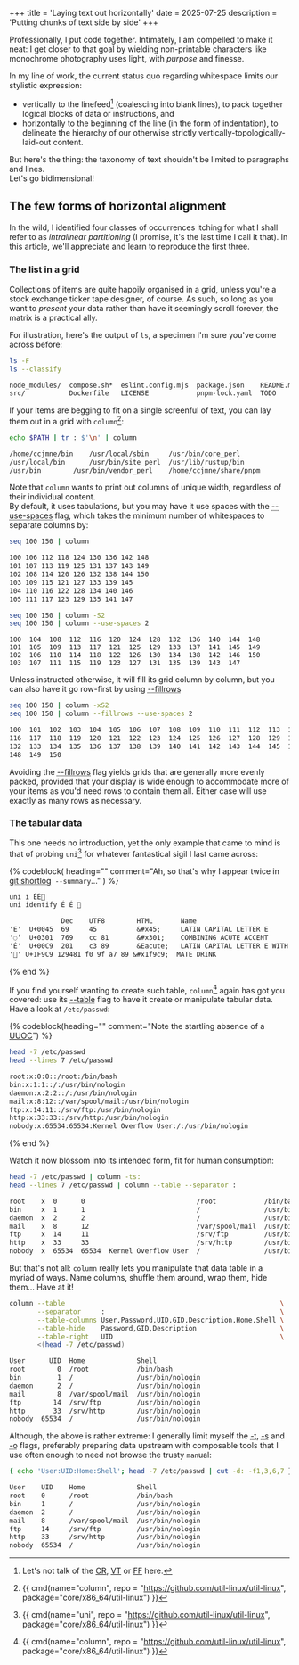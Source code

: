 +++
title = 'Laying text out horizontally'
date = 2025-07-25
description = 'Putting chunks of text side by side'
+++

   Professionally, I put code together. Intimately, I am compelled to make
it neat: I get closer to that goal by wielding non-printable characters like
monochrome photography uses light, with *purpose* and finesse.

   In my line of work, the current status quo regarding whitespace limits our
stylistic expression:

- vertically to the linefeed[^esoteric-vertical-whitespace] (coalescing into
  blank lines), to pack together logical blocks of data or instructions, and
- horizontally to the beginning of the line (in the form of
  indentation), to delineate the hierarchy of our otherwise
  strictly vertically-topologically-laid-out content.

 But here's the thing: the taxonomy of text shouldn't be limited to paragraphs
and lines.<br>
   Let's go bidimensional!

[^esoteric-vertical-whitespace]: Let's not talk of
the [CR](https://www.compart.com/en/unicode/U+000D),
[VT](https://www.compart.com/en/unicode/U+000B) or
[FF](https://www.compart.com/en/unicode/U+000C) here.

## The few forms of horizontal alignment

   In the wild, I identified four classes of occurrences itching for what I
shall refer to as *intralinear partitioning* (I promise, it's the last time I
call it that).  In this article, we'll appreciate and learn to reproduce the
first three.

### The list in a grid

   Collections of items are quite happily organised in a grid, unless you're a
stock exchange ticker tape designer, of course.  As such, so long as you want to
*present* your data rather than have it seemingly scroll forever, the matrix is
a practical ally.

   For illustration, here's the output of `ls`, a specimen I'm sure you've come
across before:

```sh
ls -F
ls --classify
```
```txt
node_modules/  compose.sh*  eslint.config.mjs  package.json    README.md
src/           Dockerfile   LICENSE            pnpm-lock.yaml  TODO
```

   If your items are begging to fit on a single screenful of text, you can lay
them out in a grid with `column`[^column]:

[^column]: {{ cmd(name="column", repo = "https://github.com/util-linux/util-linux", package="core/x86_64/util-linux") }}

```sh
echo $PATH | tr : $'\n' | column
```
```txt
/home/ccjmne/bin	/usr/local/sbin		/usr/bin/core_perl
/usr/local/bin		/usr/bin/site_perl	/usr/lib/rustup/bin
/usr/bin		/usr/bin/vendor_perl	/home/ccjmne/share/pnpm
```

   Note that `column` wants to print out columns of unique width, regardless of
their individual content.<br>
   By default, it uses tabulations, but you may have it use spaces with the
<abbr font="mono" title="-S">--use-spaces</abbr> flag, which takes the minimum
number of whitespaces to separate columns by:

```sh
seq 100 150 | column
```

```txt
100	106	112	118	124	130	136	142	148
101	107	113	119	125	131	137	143	149
102	108	114	120	126	132	138	144	150
103	109	115	121	127	133	139	145
104	110	116	122	128	134	140	146
105	111	117	123	129	135	141	147
```

```sh
seq 100 150 | column -S2
seq 100 150 | column --use-spaces 2
```
```txt,name=column -S2
100  104  108  112  116  120  124  128  132  136  140  144  148
101  105  109  113  117  121  125  129  133  137  141  145  149
102  106  110  114  118  122  126  130  134  138  142  146  150
103  107  111  115  119  123  127  131  135  139  143  147
```

   Unless instructed otherwise, it will fill its grid column by column,
but you can also have it go row-first by using <abbr font="mono"
title="-x">--fillrows</abbr>

```sh
seq 100 150 | column -xS2
seq 100 150 | column --fillrows --use-spaces 2
```
```txt
100  101  102  103  104  105  106  107  108  109  110  111  112  113  114  115
116  117  118  119  120  121  122  123  124  125  126  127  128  129  130  131
132  133  134  135  136  137  138  139  140  141  142  143  144  145  146  147
148  149  150
```

   Avoiding the <abbr font="mono" title="-x">--fillrows</abbr> flag yields
grids that are generally more evenly packed, provided that your display is wide
enough to accommodate more of your items as you'd need rows to contain them all.
Either case will use exactly as many rows as necessary.

### The tabular data

   This one needs no introduction, yet the only example that came to mind is
that of probing `uni`[^uni] for whatever fantastical sigil I last came across:

[^uni]: {{ cmd(name="uni", repo = "https://github.com/util-linux/util-linux", package="core/x86_64/util-linux") }}

{% codeblock(
   heading=""
   comment="Ah, so that's why I appear twice in <abbr font='mono' title-font='reset' title='Summarize &apos;git log&apos; output'>git shortlog</abbr>` --summary`..."
) %}
```sh
uni i ÉÉ🧉
uni identify É É 🧉
```
```txt
             Dec    UTF8        HTML       Name
'E'  U+0045  69     45          &#x45;     LATIN CAPITAL LETTER E
'◌́'  U+0301  769    cc 81       &#x301;    COMBINING ACUTE ACCENT
'É'  U+00C9  201    c3 89       &Eacute;   LATIN CAPITAL LETTER E WITH ACUTE
'🧉' U+1F9C9 129481 f0 9f a7 89 &#x1f9c9;  MATE DRINK
```
{% end %}

   If you find yourself wanting to create such table, `column`[^column] again
has got you covered: use its <abbr font="mono" title="-t">--table</abbr> flag to
have it create or manipulate tabular data.<br>
   Have a look at `/etc/passwd`:

{% codeblock(heading="" comment="Note the startling absence of a [UUOC](@/posts/first.md)") %}
```sh
head -7 /etc/passwd
head --lines 7 /etc/passwd
```
```txt
root:x:0:0::/root:/bin/bash
bin:x:1:1::/:/usr/bin/nologin
daemon:x:2:2::/:/usr/bin/nologin
mail:x:8:12::/var/spool/mail:/usr/bin/nologin
ftp:x:14:11::/srv/ftp:/usr/bin/nologin
http:x:33:33::/srv/http:/usr/bin/nologin
nobody:x:65534:65534:Kernel Overflow User:/:/usr/bin/nologin
```
{% end %}

Watch it now blossom into its intended form, fit for human consumption:

```sh
head -7 /etc/passwd | column -ts:
head --lines 7 /etc/passwd | column --table --separator :
```
```txt
root    x  0      0                            /root            /bin/bash
bin     x  1      1                            /                /usr/bin/nologin
daemon  x  2      2                            /                /usr/bin/nologin
mail    x  8      12                           /var/spool/mail  /usr/bin/nologin
ftp     x  14     11                           /srv/ftp         /usr/bin/nologin
http    x  33     33                           /srv/http        /usr/bin/nologin
nobody  x  65534  65534  Kernel Overflow User  /                /usr/bin/nologin
```

   But that's not all: `column` really lets you manipulate that data table in
a myriad of ways.  Name columns, shuffle them around, wrap them, hide them...
Have at it!

```sh
column --table                                                      \
       --separator     :                                            \
       --table-columns User,Password,UID,GID,Description,Home,Shell \
       --table-hide    Password,GID,Description                     \
       --table-right   UID                                          \
       <(head -7 /etc/passwd)
```
```txt
User      UID  Home             Shell
root        0  /root            /bin/bash
bin         1  /                /usr/bin/nologin
daemon      2  /                /usr/bin/nologin
mail        8  /var/spool/mail  /usr/bin/nologin
ftp        14  /srv/ftp         /usr/bin/nologin
http       33  /srv/http        /usr/bin/nologin
nobody  65534  /                /usr/bin/nologin
```

   Although, the above is rather extreme: I generally limit
myself the <abbr font="mono" title="--table">-t</abbr>, <abbr
font="mono" title="--separator">-s</abbr> and <abbr font="mono"
title="--output-separator">-o</abbr> flags, preferably preparing data upstream
with composable tools that I use often enough to need not browse the trusty
`man`ual:

```sh
{ echo 'User:UID:Home:Shell'; head -7 /etc/passwd | cut -d: -f1,3,6,7 } | column -ts:
```
```txt
User    UID    Home             Shell
root    0      /root            /bin/bash
bin     1      /                /usr/bin/nologin
daemon  2      /                /usr/bin/nologin
mail    8      /var/spool/mail  /usr/bin/nologin
ftp     14     /srv/ftp         /usr/bin/nologin
http    33     /srv/http        /usr/bin/nologin
nobody  65534  /                /usr/bin/nologin
```

